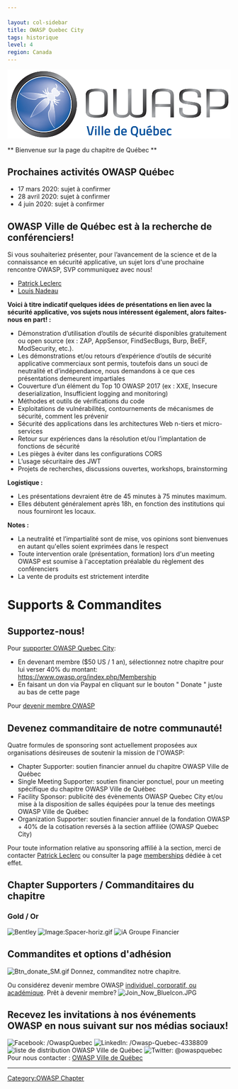 ```yaml
---

layout: col-sidebar
title: OWASP Quebec City
tags: historique
level: 4
region: Canada
---
```

<!-- tags: example-tag-->

![Quebec City Chapter Logo](assets/images/ville_quebec_981x303.png)

** Bienvenue sur la page du chapitre de Québec **


## **Prochaines activités OWASP Québec**

-  17 mars 2020: sujet à confirmer
-  28 avril 2020: sujet à confirmer
-  4 juin 2020: sujet à confirmer


## **OWASP Ville de Québec est à la recherche de conférenciers\!**

Si vous souhaiteriez présenter, pour l’avancement de la science et de la
connaissance en sécurité applicative, un sujet lors d'une prochaine
rencontre OWASP, SVP communiquez avec nous\!

- [Patrick Leclerc](mailto:patrick.leclerc@owasp.org)
- [Louis Nadeau](mailto:louis.nadeau@owasp.org)

**Voici à titre indicatif quelques idées de présentations en lien avec
la sécurité applicative, vos sujets nous intéressent également, alors
faites-nous en part\! :**

  - Démonstration d’utilisation d’outils de sécurité disponibles
    gratuitement ou open source (ex : ZAP, AppSensor, FindSecBugs, Burp,
    BeEF, ModSecurity, etc.).
  - Les démonstrations et/ou retours d’expérience d’outils de sécurité
    applicative commerciaux sont permis, toutefois dans un souci de
    neutralité et d’indépendance, nous demandons à ce que ces
    présentations demeurent impartiales
  - Couverture d’un élément du Top 10 OWASP 2017 (ex : XXE, Insecure
    deserialization, Insufficient logging and monitoring)
  - Méthodes et outils de vérifications du code
  - Exploitations de vulnérabilités, contournements de mécanismes de
    sécurité, comment les prévenir
  - Sécurité des applications dans les architectures Web n-tiers et
    micro-services
  - Retour sur expériences dans la résolution et/ou l’implantation de
    fonctions de sécurité
  - Les pièges à éviter dans les configurations CORS
  - L’usage sécuritaire des JWT
  - Projets de recherches, discussions ouvertes, workshops,
    brainstorming

**Logistique :**

  - Les présentations devraient être de 45 minutes à 75 minutes maximum.
  - Elles débutent généralement après 18h, en fonction des institutions
    qui nous fourniront les locaux.

**Notes :**

  - La neutralité et l’impartialité sont de mise, vos opinions sont
    bienvenues en autant qu'elles soient exprimées dans le respect
  - Toute intervention orale (présentation, formation) lors d'un meeting
    OWASP est soumise à l'acceptation préalable du règlement des
    conférenciers
  - La vente de produits est strictement interdite


# Supports & Commandites

## Supportez-nous\!

Pour [supporter OWASP Quebec
City](https://www.owasp.org/index.php/Membership):

  - En devenant membre ($50 US / 1 an), sélectionnez notre chapitre pour
    lui verser 40% du montant:
    <https://www.owasp.org/index.php/Membership>
  - En faisant un don via Paypal en cliquant sur le bouton " Donate "
    juste au bas de cette page

Pour [devenir membre
OWASP](https://www.owasp.org/index.php/Membership_Map)

## Devenez commanditaire de notre communauté\!

Quatre formules de sponsoring sont actuellement proposées aux
organisations désireuses de soutenir la mission de l'OWASP:

  - Chapter Supporter: soutien financier annuel du chapitre OWASP Ville
    de Québec
  - Single Meeting Supporter: soutien financier ponctuel, pour un
    meeting spécifique du chapitre OWASP Ville de Québec
  - Facility Sponsor: publicité des évènements OWASP Quebec City et/ou
    mise à la disposition de salles équipées pour la tenue des meetings
    OWASP Ville de Québec
  - Organization Supporter: soutien financier annuel de la fondation
    OWASP + 40% de la cotisation reversés à la section affiliée (OWASP
    Quebec City)

Pour toute information relative au sponsoring affilié à la section,
merci de contacter [Patrick Leclerc](mailto:patrick.leclerc@owasp.org)
ou consulter la page
[memberships](https://www.owasp.org/index.php/Membership) dédiée à cet
effet. <headertabs></headertabs>

## Chapter Supporters / Commanditaires du chapitre

### Gold / Or

![Bentley](Bentley_Logo_RGB_200px.png "Bentley")
![Image:Spacer-horiz.gif‎](Spacer-horiz.gif‎ "Image:Spacer-horiz.gif‎")
![iA Groupe Financier](IAGF_150x80.jpg "iA Groupe Financier")


## Commandites et options d'adhésion

![Btn_donate_SM.gif](Btn_donate_SM.gif "Btn_donate_SM.gif") Donnez,
commanditez notre chapitre.

Ou considérez devenir membre OWASP [individuel, corporatif, ou
académique](Membership "wikilink"). Prêt à devenir membre?
![Join_Now_BlueIcon.JPG](Join_Now_BlueIcon.JPG
"Join_Now_BlueIcon.JPG")

## Recevez les invitations à nos événements OWASP en nous suivant sur nos médias sociaux\!

![Facebook: /OwaspQuebec](FacebookLogo.png "Facebook: /OwaspQuebec")
![LinkedIn: /Owasp-Quebec-4338809](Linkdin.png
"LinkedIn: /Owasp-Quebec-4338809") ![liste de distribution OWASP Ville
de Québec](Mailing-list.jpg
"liste de distribution OWASP Ville de Québec") ![Twitter:
@owaspquebec](TwitterLogo.png "Twitter: @owaspquebec")
Pour nous contacter : [OWASP Ville de
Québec](mailto:patrick.leclerc@owasp.org)

-----

[Category:OWASP Chapter](Category:OWASP_Chapter "wikilink")
